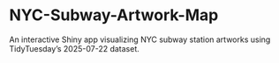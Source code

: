 # NYC-Subway-Artwork-Map
An interactive Shiny app visualizing NYC subway station artworks using TidyTuesday’s 2025-07-22 dataset.

